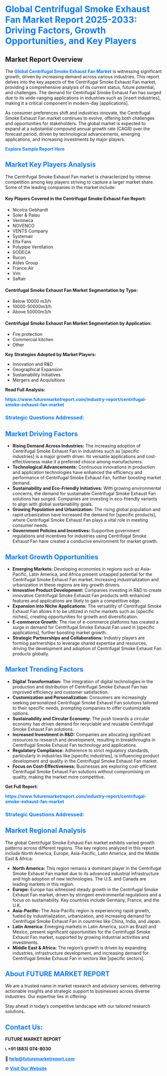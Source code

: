 <h1 style="color: #007BFF;">Global Centrifugal Smoke Exhaust Fan Market Report 2025-2033: Driving Factors, Growth Opportunities, and Key Players</h1>

<section id="overview">
<h2>Market Report Overview</h2>
<p>The <a href="https://www.futuremarketreport.com/industry-report/centrifugal-smoke-exhaust-fan-market" style="color: #007BFF; text-decoration: none;"><strong>Global Centrifugal Smoke Exhaust Fan Market</strong></a> is witnessing significant growth, driven by increasing demand across various industries. This report delves into the key aspects of the Centrifugal Smoke Exhaust Fan market, providing a comprehensive analysis of its current status, future potential, and challenges. The demand for Centrifugal Smoke Exhaust Fan has surged due to its wide-ranging applications in industries such as [insert industries], making it a critical component in modern-day [applications].</p>
<p>As consumer preferences shift and industries innovate, the Centrifugal Smoke Exhaust Fan market continues to evolve, offering both challenges and opportunities for stakeholders. The global market is expected to expand at a substantial compound annual growth rate (CAGR) over the forecast period, driven by technological advancements, emerging applications, and increasing investments by major players.</p>
</section>

<section id="overview">
<p><a href="https://www.futuremarketreport.com/request-sample/reportId=42464" style="color: #007BFF; text-decoration: none;"><strong>Explore Sample Report Here</strong></a></p>
</section>

<section id="key-players">
<h2 style="color: #007BFF;">Market Key Players Analysis</h2>
<p>The Centrifugal Smoke Exhaust Fan market is characterized by intense competition among key players striving to capture a larger market share. Some of the leading companies in the market include:</p>
<h4>Key Players Covered in the Centrifugal Smoke Exhaust Fan Report:</h4>
<ul><li>Nicotra Gebhardt</li><li>Soler &amp; Palau</li><li>Ventmeca</li><li>NOVENCO</li><li>VENTS Company</li><li>Systemair</li><li>Elta Fans</li><li>Polypipe Ventilation</li><li>SODECA</li><li>Rucon</li><li>Aldes Group</li><li>France Air</li><li>Vim</li><li>Saftair</li></ul>
<h4>Centrifugal Smoke Exhaust Fan Market Segmentation by Type:</h4>
<ul><li>Below 10000 m3/h</li><li>10000-50000m3/h</li><li>Above 50000m3/h</li></ul>

<h4>Centrifugal Smoke Exhaust Fan Market Segmentation by Application:</h4>
<ul><li>Fire protection</li><li>Commercial kitchen</li><li>Other</li></ul>
<p><strong>Key Strategies Adopted by Market Players:</strong></p>
<ul>
<li>Innovation and R&D</li>
<li>Geographical Expansion</li>
<li>Sustainability Initiatives</li>
<li>Mergers and Acquisitions</li>
</ul>
</section>

<section>
<p><strong>Read Full Analysis: </strong></p><a href="https://www.futuremarketreport.com/industry-report/centrifugal-smoke-exhaust-fan-market" style="color: #007BFF; text-decoration: none;"><strong>https://www.futuremarketreport.com/industry-report/centrifugal-smoke-exhaust-fan-market</strong></a>
<h3 style="color: #007BFF;">Strategic Questions Addressed:</h3>
</section>

<section id="driving-factors">
<h2 style="color: #007BFF;">Market Driving Factors</h2>
<ul>
<li><strong>Rising Demand Across Industries:</strong> The increasing adoption of Centrifugal Smoke Exhaust Fan in industries such as [specific industries] is a major growth driver. Its versatile applications and cost-effectiveness make it a preferred choice among manufacturers.</li>
<li><strong>Technological Advancements:</strong> Continuous innovations in production and application technologies have enhanced the efficiency and performance of Centrifugal Smoke Exhaust Fan, further boosting market demand.</li>
<li><strong>Sustainability and Eco-Friendly Initiatives:</strong> With growing environmental concerns, the demand for sustainable Centrifugal Smoke Exhaust Fan solutions has surged. Companies are investing in eco-friendly variants to align with global sustainability goals.</li>
<li><strong>Growing Population and Urbanization:</strong> The rising global population and rapid urbanization have increased the demand for [specific products], where Centrifugal Smoke Exhaust Fan plays a vital role in meeting consumer needs.</li>
<li><strong>Government Policies and Incentives:</strong> Supportive government regulations and incentives for industries using Centrifugal Smoke Exhaust Fan have created a conducive environment for market growth.</li>
</ul>
</section>

<section id="growth-opportunities">
<h2 style="color: #007BFF;">Market Growth Opportunities</h2>
<ul>
<li><strong>Emerging Markets:</strong> Developing economies in regions such as Asia-Pacific, Latin America, and Africa present untapped potential for the Centrifugal Smoke Exhaust Fan market. Increasing industrialization and urbanization in these regions are key growth drivers.</li>
<li><strong>Innovative Product Development:</strong> Companies investing in R&D to create innovative Centrifugal Smoke Exhaust Fan products with enhanced features and applications are likely to gain a competitive edge.</li>
<li><strong>Expansion into Niche Applications:</strong> The versatility of Centrifugal Smoke Exhaust Fan allows it to be utilized in niche markets such as [specific niches], creating opportunities for growth and diversification.</li>
<li><strong>E-commerce Growth:</strong> The rise of e-commerce platforms has created a surge in demand for Centrifugal Smoke Exhaust Fan used in [specific applications], further boosting market growth.</li>
<li><strong>Strategic Partnerships and Collaborations:</strong> Industry players are forming partnerships to leverage shared expertise and resources, driving the development and adoption of Centrifugal Smoke Exhaust Fan products globally.</li>
</ul>
</section>

<section id="trending-factors">
<h2 style="color: #007BFF;">Market Trending Factors</h2>
<ul>
<li><strong>Digital Transformation:</strong> The integration of digital technologies in the production and distribution of Centrifugal Smoke Exhaust Fan has improved efficiency and customer satisfaction.</li>
<li><strong>Customization and Personalization:</strong> Consumers are increasingly seeking personalized Centrifugal Smoke Exhaust Fan solutions tailored to their specific needs, prompting companies to offer customizable options.</li>
<li><strong>Sustainability and Circular Economy:</strong> The push towards a circular economy has driven demand for recyclable and reusable Centrifugal Smoke Exhaust Fan solutions.</li>
<li><strong>Increased Investment in R&D:</strong> Companies are allocating significant resources to research and development, resulting in breakthroughs in Centrifugal Smoke Exhaust Fan technology and applications.</li>
<li><strong>Regulatory Compliance:</strong> Adherence to strict regulatory standards, particularly in industries like [specific industries], is influencing product development and quality in the Centrifugal Smoke Exhaust Fan market.</li>
<li><strong>Focus on Cost-Effectiveness:</strong> Businesses are exploring cost-efficient Centrifugal Smoke Exhaust Fan solutions without compromising on quality, making the market more competitive.</li>
</ul>
</section>

<section>
<p><strong>Get Full Report: </strong></p><a href="https://www.futuremarketreport.com/industry-report/centrifugal-smoke-exhaust-fan-market" style="color: #007BFF; text-decoration: none;"><strong>https://www.futuremarketreport.com/industry-report/centrifugal-smoke-exhaust-fan-market</strong></a>
<h3 style="color: #007BFF;">Strategic Questions Addressed:</h3>
</section>


<section id="regional-analysis">
<h2 style="color: #007BFF;">Market Regional Analysis</h2>
<p>The global Centrifugal Smoke Exhaust Fan market exhibits varied growth patterns across different regions. The key regions analyzed in this report include North America, Europe, Asia-Pacific, Latin America, and the Middle East & Africa:</p>
<ul>
<li><strong>North America:</strong> This region remains a dominant player in the Centrifugal Smoke Exhaust Fan market due to its advanced industrial infrastructure and high adoption of new technologies. The U.S. and Canada are leading markets in this region.</li>
<li><strong>Europe:</strong> Europe has witnessed steady growth in the Centrifugal Smoke Exhaust Fan market, driven by stringent environmental regulations and a focus on sustainability. Key countries include Germany, France, and the U.K.</li>
<li><strong>Asia-Pacific:</strong> The Asia-Pacific region is experiencing rapid growth, fueled by industrialization, urbanization, and increasing demand for Centrifugal Smoke Exhaust Fan in countries like China, India, and Japan.</li>
<li><strong>Latin America:</strong> Emerging markets in Latin America, such as Brazil and Mexico, present significant opportunities for the Centrifugal Smoke Exhaust Fan market, supported by growing industrial activities and investments.</li>
<li><strong>Middle East & Africa:</strong> The region’s growth is driven by expanding industries, infrastructure development, and increasing demand for Centrifugal Smoke Exhaust Fan in sectors like [specific sectors].</li>
</ul>
</section>

<footer>
<h2 style="color: #007BFF;">About FUTURE MARKET REPORT</h2>
<p>We are a trusted name in market research and advisory services, delivering actionable insights and strategic support to businesses across diverse industries. Our expertise lies in offering:</p>

<p>Stay ahead in today’s competitive landscape with our tailored research solutions.</p>

<h2 style="color: #007BFF;">Contact Us:</h2>
<p><strong>FUTURE MARKET REPORT</strong></p>
<p>📞 <strong>+91 (883) 074-8030</strong></p>
<p>📧 <strong><a href="mailto:help@futuremarketreport.com" style="color: #007BFF;">help@futuremarketreport.com</a></strong></p>
<p>🌐 <strong><a href="https://www.futuremarketreport.com/" style="color: #007BFF;">Visit Our Website</a></strong></p>
</footer>
